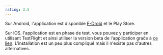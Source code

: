 ```yaml
---
rating: 3.5
---
```


Sur Android, l'application est disponible [F-Droid](https://f-droid.org/fr/packages/wangdaye.com.geometricweather/) et le Play Store.

Sur iOS, l'application est en phase de test, vous pouvez y participer en utilisant TestFlight et ainsi utiliser la version beta de l'application graĉe à [ce lien](https://testflight.apple.com/join/sipVnAZC). L'installation est un peu plus compliqué mais il n'existe pas d'autres alternatives.
